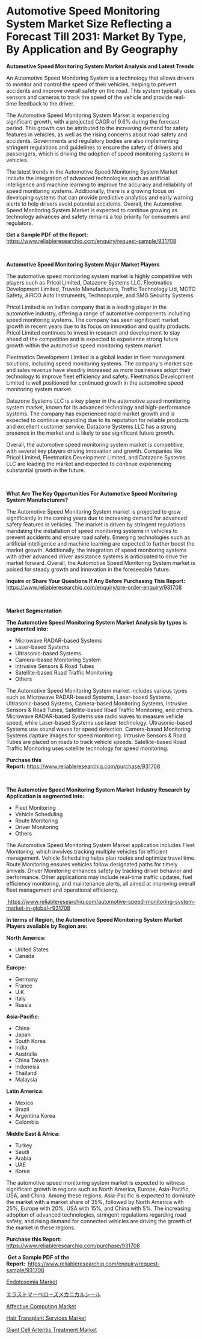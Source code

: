 <p><h1>Automotive Speed Monitoring System Market Size Reflecting a Forecast Till 2031: Market By Type, By Application and By Geography</h1></p><p><strong>Automotive Speed Monitoring System Market Analysis and Latest Trends</strong></p>
<p><p>An Automotive Speed Monitoring System is a technology that allows drivers to monitor and control the speed of their vehicles, helping to prevent accidents and improve overall safety on the road. This system typically uses sensors and cameras to track the speed of the vehicle and provide real-time feedback to the driver.</p><p>The Automotive Speed Monitoring System Market is experiencing significant growth, with a projected CAGR of 9.6% during the forecast period. This growth can be attributed to the increasing demand for safety features in vehicles, as well as the rising concerns about road safety and accidents. Governments and regulatory bodies are also implementing stringent regulations and guidelines to ensure the safety of drivers and passengers, which is driving the adoption of speed monitoring systems in vehicles.</p><p>The latest trends in the Automotive Speed Monitoring System Market include the integration of advanced technologies such as artificial intelligence and machine learning to improve the accuracy and reliability of speed monitoring systems. Additionally, there is a growing focus on developing systems that can provide predictive analytics and early warning alerts to help drivers avoid potential accidents. Overall, the Automotive Speed Monitoring System Market is expected to continue growing as technology advances and safety remains a top priority for consumers and regulators.</p></p>
<p><strong>Get a Sample PDF of the Report:&nbsp;</strong> <a href="https://www.reliableresearchiq.com/enquiry/request-sample/931708">https://www.reliableresearchiq.com/enquiry/request-sample/931708</a></p>
<p>&nbsp;</p>
<p><strong>Automotive Speed Monitoring System Major Market Players</strong></p>
<p><p>The automotive speed monitoring system market is highly competitive with players such as Pricol Limited, Datazone Systems LLC, Fleetmatics Development Limited, Truvelo Manufacturers, Traffic Technology Ltd, MOTO Safety, AIRCO Auto Instruments, Technopurple, and SMG Security Systems. </p><p>Pricol Limited is an Indian company that is a leading player in the automotive industry, offering a range of automotive components including speed monitoring systems. The company has seen significant market growth in recent years due to its focus on innovation and quality products. Pricol Limited continues to invest in research and development to stay ahead of the competition and is expected to experience strong future growth within the automotive speed monitoring system market.</p><p>Fleetmatics Development Limited is a global leader in fleet management solutions, including speed monitoring systems. The company's market size and sales revenue have steadily increased as more businesses adopt their technology to improve fleet efficiency and safety. Fleetmatics Development Limited is well positioned for continued growth in the automotive speed monitoring system market.</p><p>Datazone Systems LLC is a key player in the automotive speed monitoring system market, known for its advanced technology and high-performance systems. The company has experienced rapid market growth and is expected to continue expanding due to its reputation for reliable products and excellent customer service. Datazone Systems LLC has a strong presence in the market and is likely to see significant future growth.</p><p>Overall, the automotive speed monitoring system market is competitive, with several key players driving innovation and growth. Companies like Pricol Limited, Fleetmatics Development Limited, and Datazone Systems LLC are leading the market and expected to continue experiencing substantial growth in the future.</p></p>
<p>&nbsp;</p>
<p><strong>What Are The Key Opportunities For Automotive Speed Monitoring System Manufacturers?</strong></p>
<p><p>The Automotive Speed Monitoring System market is projected to grow significantly in the coming years due to increasing demand for advanced safety features in vehicles. The market is driven by stringent regulations mandating the installation of speed monitoring systems in vehicles to prevent accidents and ensure road safety. Emerging technologies such as artificial intelligence and machine learning are expected to further boost the market growth. Additionally, the integration of speed monitoring systems with other advanced driver assistance systems is anticipated to drive the market forward. Overall, the Automotive Speed Monitoring System market is poised for steady growth and innovation in the foreseeable future.</p></p>
<p><strong>Inquire or Share Your Questions If Any Before Purchasing This Report:</strong> <a href="https://www.reliableresearchiq.com/enquiry/pre-order-enquiry/931708">https://www.reliableresearchiq.com/enquiry/pre-order-enquiry/931708</a></p>
<p>&nbsp;</p>
<p><strong>Market Segmentation</strong></p>
<p><strong>The Automotive Speed Monitoring System Market Analysis by types is segmented into:</strong></p>
<p><ul><li>Microwave RADAR-based Systems</li><li>Laser-based Systems</li><li>Ultrasonic-based Systems</li><li>Camera–based Monitoring System</li><li>Intrusive Sensors & Road Tubes</li><li>Satellite-based Road Traffic Monitoring</li><li>Others</li></ul></p>
<p><p>The Automotive Speed Monitoring System market includes various types such as Microwave RADAR-based Systems, Laser-based Systems, Ultrasonic-based Systems, Camera-based Monitoring Systems, Intrusive Sensors & Road Tubes, Satellite-based Road Traffic Monitoring, and others. Microwave RADAR-based Systems use radio waves to measure vehicle speed, while Laser-based Systems use laser technology. Ultrasonic-based Systems use sound waves for speed detection. Camera-based Monitoring Systems capture images for speed monitoring. Intrusive Sensors & Road Tubes are placed on roads to track vehicle speeds. Satellite-based Road Traffic Monitoring uses satellite technology for speed monitoring.</p></p>
<p><strong>Purchase this Report:&nbsp;</strong><a href="https://www.reliableresearchiq.com/purchase/931708">https://www.reliableresearchiq.com/purchase/931708</a></p>
<p>&nbsp;</p>
<p><strong>The Automotive Speed Monitoring System Market Industry Research by Application is segmented into:</strong></p>
<p><ul><li>Fleet Monitoring</li><li>Vehicle Scheduling</li><li>Route Monitoring</li><li>Driver Monitoring</li><li>Others</li></ul></p>
<p><p>The Automotive Speed Monitoring System Market application includes Fleet Monitoring, which involves tracking multiple vehicles for efficient management. Vehicle Scheduling helps plan routes and optimize travel time. Route Monitoring ensures vehicles follow designated paths for timely arrivals. Driver Monitoring enhances safety by tracking driver behavior and performance. Other applications may include real-time traffic updates, fuel efficiency monitoring, and maintenance alerts, all aimed at improving overall fleet management and operational efficiency.</p></p>
<p><a href="https://www.reliableresearchiq.com/automotive-speed-monitoring-system-market-in-global-r931708">&nbsp;https://www.reliableresearchiq.com/automotive-speed-monitoring-system-market-in-global-r931708</a></p>
<p><strong>In terms of Region, the Automotive Speed Monitoring System Market Players available by Region are:</strong></p>
<p>
    <p> <strong> North America: </strong>
        <ul>
            <li>United States</li>
            <li>Canada</li>
        </ul>
        </p> 
    <p> <strong> Europe: </strong>
        <ul>
            <li>Germany</li>
            <li>France</li>
            <li>U.K.</li>
            <li>Italy</li>
            <li>Russia</li>
        </ul>
        </p> 
    <p> <strong> Asia-Pacific: </strong>
        <ul>
            <li>China</li>
            <li>Japan</li>
            <li>South Korea</li>
            <li>India</li>
            <li>Australia</li>
            <li>China Taiwan</li>
            <li>Indonesia</li>
            <li>Thailand</li>
            <li>Malaysia</li>
        </ul>
        </p> 
    <p> <strong> Latin America: </strong>
        <ul>
            <li>Mexico</li>
            <li>Brazil</li>
            <li>Argentina Korea</li>
            <li>Colombia</li>
        </ul>
        </p> 
    <p> <strong> Middle East & Africa: </strong>
        <ul>
            <li>Turkey</li>
            <li>Saudi</li>
            <li>Arabia</li>
            <li>UAE</li>
            <li>Korea</li>
        </ul>
    </p>
    </p>
<p><p>The automotive speed monitoring system market is expected to witness significant growth in regions such as North America, Europe, Asia-Pacific, USA, and China. Among these regions, Asia-Pacific is expected to dominate the market with a market share of 35%, followed by North America with 25%, Europe with 20%, USA with 15%, and China with 5%. The increasing adoption of advanced technologies, stringent regulations regarding road safety, and rising demand for connected vehicles are driving the growth of the market in these regions.</p></p>
<p><strong>Purchase this Report: </strong><a href="https://www.reliableresearchiq.com/purchase/931708">https://www.reliableresearchiq.com/purchase/931708</a></p>
<p>&nbsp;<strong>Get a Sample PDF of the Report:&nbsp;&nbsp;</strong><a href="https://www.reliableresearchiq.com/enquiry/request-sample/931708">https://www.reliableresearchiq.com/enquiry/request-sample/931708</a></p>
<p><strong></strong></p>
<p><p><a href="https://medium.com/@alexander.bell98078/endotoxemia-industry-sector-market-dynamics-and-future-scenarios-2024-2031-5280ae78575e">Endotoxemia Market</a></p><p><a href="https://medium.com/@mk4cronn/%E3%82%A8%E3%83%A9%E3%82%B9%E3%83%88%E3%83%9E%E3%83%BC%E3%83%99%E3%83%AD%E3%83%BC%E3%82%BA%E3%83%A1%E3%82%AB%E3%83%8B%E3%82%AB%E3%83%AB%E3%82%B7%E3%83%BC%E3%83%AB%E5%B8%82%E5%A0%B4-2024%E5%B9%B4-2031%E5%B9%B4-%E6%A5%AD%E7%95%8C%E3%81%AE%E6%B4%9E%E5%AF%9F%E3%81%A8%E6%8A%95%E8%B3%87%E6%A9%9F%E4%BC%9A-67da1e50dae8">エラストマーベローズメカニカルシール</a></p><p><a href="https://medium.com/@karianerice/global-affective-computing-industry-research-report-competitive-landscape-market-size-regional-18362448b0de">Affective Computing Market</a></p><p><a href="https://medium.com/@kathleenjacksond65/emerging-trends-in-hair-transplant-services-market-global-outlook-and-future-prospects-from-2024-0dead87825f9">Hair Transplant Services Market</a></p><p><a href="https://medium.com/@jamieurcotte9056df/giant-cell-arteritis-treatment-market-size-by-type-corticosteroid-therapy-adjuvant-agents-by-ef91d12685da">Giant Cell Arteritis Treatment Market</a></p></p>